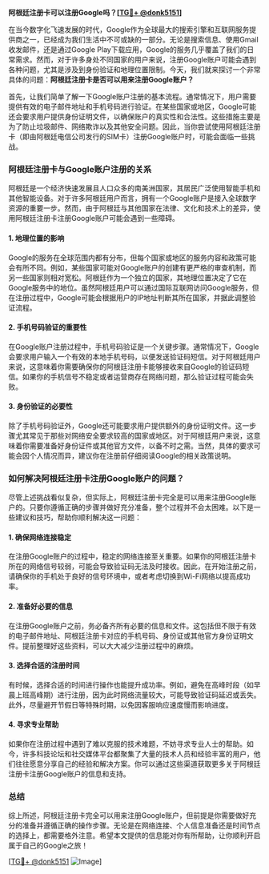**阿根廷注册卡可以注册Google吗？[[TG💪+ @donk5151](https://t.me/s/donk5151)]**

在当今数字化飞速发展的时代，Google作为全球最大的搜索引擎和互联网服务提供商之一，已经成为我们生活中不可或缺的一部分。无论是搜索信息、使用Gmail收发邮件，还是通过Google Play下载应用，Google的服务几乎覆盖了我们的日常需求。然而，对于许多身处不同国家的用户来说，注册Google账户可能会遇到各种问题，尤其是涉及到身份验证和地理位置限制。今天，我们就来探讨一个非常具体的问题：**阿根廷注册卡是否可以用来注册Google账户？**

首先，让我们简单了解一下Google账户注册的基本流程。通常情况下，用户需要提供有效的电子邮件地址和手机号码进行验证。在某些国家或地区，Google可能还会要求用户提供身份证明文件，以确保账户的真实性和合法性。这些措施主要是为了防止垃圾邮件、网络欺诈以及其他安全问题。因此，当你尝试使用阿根廷注册卡（即由阿根廷电信公司发行的SIM卡）注册Google账户时，可能会面临一些挑战。

### 阿根廷注册卡与Google账户注册的关系

阿根廷是一个经济快速发展且人口众多的南美洲国家，其居民广泛使用智能手机和其他智能设备。对于许多阿根廷用户而言，拥有一个Google账户是接入全球数字资源的重要一步。然而，由于阿根廷与其他国家在法律、文化和技术上的差异，使用阿根廷注册卡注册Google账户可能会遇到一些障碍。

#### 1. 地理位置的影响

Google的服务在全球范围内都有分布，但每个国家或地区的服务内容和政策可能会有所不同。例如，某些国家可能对Google账户的创建有更严格的审查机制，而另一些国家则相对宽松。阿根廷作为一个独立的国家，其地理位置决定了它在Google服务中的地位。虽然阿根廷用户可以通过国际互联网访问Google服务，但在注册过程中，Google可能会根据用户的IP地址判断其所在国家，并据此调整验证流程。

#### 2. 手机号码验证的重要性

在Google账户注册过程中，手机号码验证是一个关键步骤。通常情况下，Google会要求用户输入一个有效的本地手机号码，以便发送验证码短信。对于阿根廷用户来说，这意味着你需要确保你的阿根廷注册卡能够接收来自Google的验证码短信。如果你的手机信号不稳定或者运营商存在网络问题，那么验证过程可能会失败。

#### 3. 身份验证的必要性

除了手机号码验证外，Google还可能要求用户提供额外的身份证明文件。这一步骤尤其常见于那些对网络安全要求较高的国家或地区。对于阿根廷用户来说，这意味着你需要准备好身份证件或其他官方文件，以备不时之需。当然，具体的要求可能会因个人情况而异，建议你在注册前仔细阅读Google的相关政策说明。

### 如何解决阿根廷注册卡注册Google账户的问题？

尽管上述挑战看似复杂，但实际上，阿根廷注册卡完全是可以用来注册Google账户的。只要你遵循正确的步骤并做好充分准备，整个过程并不会太困难。以下是一些建议和技巧，帮助你顺利解决这一问题：

#### 1. 确保网络连接稳定

在注册Google账户的过程中，稳定的网络连接至关重要。如果你的阿根廷注册卡所在的网络信号较弱，可能会导致验证码无法及时接收。因此，在开始注册之前，请确保你的手机处于良好的信号环境中，或者考虑切换到Wi-Fi网络以提高成功率。

#### 2. 准备好必要的信息

在注册Google账户之前，务必备齐所有必要的信息和文件。这包括但不限于有效的电子邮件地址、阿根廷注册卡对应的手机号码、身份证或其他官方身份证明文件。提前整理好这些资料，可以大大减少注册过程中的麻烦。

#### 3. 选择合适的注册时间

有时候，选择合适的时间进行操作也能提升成功率。例如，避免在高峰时段（如早晨上班高峰期）进行注册，因为此时网络流量较大，可能导致验证码延迟或丢失。此外，尽量避开节假日等特殊时期，以免因客服响应速度慢而影响进度。

#### 4. 寻求专业帮助

如果你在注册过程中遇到了难以克服的技术难题，不妨寻求专业人士的帮助。如今，许多科技论坛和社交媒体平台都聚集了大量的技术人员和经验丰富的用户，他们往往愿意分享自己的经验和解决方案。你可以通过这些渠道获取更多关于阿根廷注册卡注册Google账户的信息和支持。

### 总结

综上所述，阿根廷注册卡完全可以用来注册Google账户，但前提是你需要做好充分的准备并遵循正确的操作步骤。无论是在网络连接、个人信息准备还是时间节点的选择上，都需要格外注意。希望本文提供的信息能对你有所帮助，让你顺利开启属于自己的Google之旅！

[[TG💪+ @donk5151](https://t.me/s/donk5151) ![Image](https://i.postimg.cc/rwNCRYN7/Snipaste-2025-04-30-17-27-05.png)]